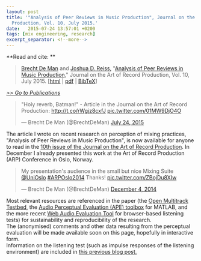 ```yaml
---
layout: post
title: '"Analysis of Peer Reviews in Music Production", Journal on the Art of Record
  Production, Vol. 10, July 2015.'
date:   2015-07-24 13:57:01 +0200
tags: [mix engineering, research]
excerpt_separator: <!--more-->
---
```


**Read and cite: **

> [Brecht De Man](http://www.brechtdeman.com/) and [Joshua D. Reiss,](http://www.eecs.qmul.ac.uk/~josh/index.htm) "[Analysis of Peer Reviews in Music Production](http://arpjournal.com/analysis-of-peer-reviews-in-music-production/)," Journal on the Art of Record Production, Vol. 10, July 2015. [[html](http://arpjournal.com/analysis-of-peer-reviews-in-music-production/) &#124; [pdf](http://brechtdeman.com/publications/jarp10.pdf) &#124; [BibTeX](http://brechtdeman.com/publications/jarp10.txt)]

_[>> Go to Publications](/publications.html)_  


<blockquote class="twitter-tweet" data-lang="en"><p lang="en" dir="ltr">&quot;Holy reverb, Batman!&quot; - Article in the Journal on the Art of Record Production: <a href="http://t.co/rWgjz8cxfJ">http://t.co/rWgjz8cxfJ</a> <a href="http://t.co/01MW9DjO4O">pic.twitter.com/01MW9DjO4O</a></p>&mdash; Brecht De Man (@BrechtDeMan) <a href="https://twitter.com/BrechtDeMan/status/624508480565702657">July 24, 2015</a></blockquote>
<script async src="//platform.twitter.com/widgets.js" charset="utf-8"></script>


The article I wrote on recent research on perception of mixing practices, "Analysis of Peer Reviews in Music Production", is now available for anyone to read in the [10th issue of the Journal on the Art of Record Production](http://arpjournal.com/analysis-of-peer-reviews-in-music-production/).
In December I already presented this work at the Art of Record Production (ARP) Conference in Oslo, Norway.   

<blockquote class="twitter-tweet" data-lang="en"><p lang="en" dir="ltr">My presentation&#39;s audience in the small but nice Mixing Suite <a href="https://twitter.com/UniOslo">@UniOslo</a> <a href="https://twitter.com/hashtag/ARPOslo2014?src=hash">#ARPOslo2014</a> Thanks! <a href="http://t.co/ZBojDu8XIw">pic.twitter.com/ZBojDu8XIw</a></p>&mdash; Brecht De Man (@BrechtDeMan) <a href="https://twitter.com/BrechtDeMan/status/540525574805258240">December 4, 2014</a></blockquote>
<script async src="//platform.twitter.com/widgets.js" charset="utf-8"></script>

Most relevant resources are referenced in the paper (the [Open Multitrack Testbed](http://multitrack.eecs.qmul.ac.uk), the [Audio Perceptual Evaluation (APE) toolbox](https://code.soundsoftware.ac.uk/projects/ape) for MATLAB, and the more recent [Web Audio Evaluation Tool](https://code.soundsoftware.ac.uk/projects/webaudioevaluationtool) for browser-based listening tests) for sustainability and reproducibility of the research.   
The (anonymised) comments and other data resulting from the perceptual evaluation will be made available soon on this page, hopefully in interactive form.   
Information on the listening test (such as impulse responses of the listening environment) are included in [this previous blog post.](http://www.brechtdeman.com/1/post/2015/05/perceptual-evaluation-of-music-mixing-practices-138th-convention-of-the-audio-engineering-society-warsaw-7-may-2015.html) 